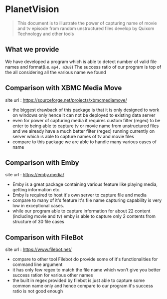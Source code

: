 ﻿PlanetVision
==========
> This document is to illustrate the power of capturing name of movie and tv episode from random unstructured files develop by Quixom Technology and other tools

What we provide
---------------------
We have developed a program which is able to detect number of valid file names and format(i.e. `mp4, m3u8`)
The success ratio of our program is top of the all considering all the various name we found

Comparison with XBMC Media Move 
--------------------------------------------
site url
: https://sourceforge.net/projects/xbmcmediamove/

- the biggest drawback of this package is that it is only designed to work on windows only hence it can not be deployed to existing data server
- even for power of capturing media it requires custom filter (regex) to be enter to being able to capture tv or movie name from unstructured files and we already have a much better filter (regex) running currently on server which is able to capture names of tv and movie files
- compare to this package we are able to handle many various cases of name 

Comparison with Emby
----------------------------
site url
: https://emby.media/

- Emby is a great package containing various feature like playing media, getting information etc.
- Emby is required to host it's own server to capture file and media
- compare to many of it's feature it's file name capturing capability is very low in exceptional cases.
- while our program able to capture information for about 22 content (including movie and tv) emby is able to capture only 2 contents from structure of 30 file cases

Comparison with FileBot
---------------------
site url
: https://www.filebot.net/

- compare to other tool Filebot do provide some of it's functionalities for command line argument
- it has only few regex to match the file name which won't give you better success ration for various other names
- the built in regex provided by filebot is just able to capture some common name only and hence compare to our program it's success ratio is not good enough


